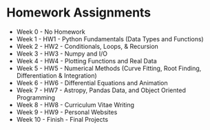 # Homework Assignments

* Week 0 - No Homework
* Week 1 - HW1 - Python Fundamentals (Data Types and Functions)
* Week 2 - HW2 - Conditionals, Loops, & Recursion
* Week 3 - HW3 - Numpy and I/O
* Week 4 - HW4 - Plotting Functions and Real Data
* Week 5 - HW5 - Numerical Methods (Curve Fitting, Root Finding, Differentiation & Integration)
* Week 6 - HW6 - Differential Equations and Animation
* Week 7 - HW7 - Astropy, Pandas Data, and Object Oriented Programming
* Week 8 - HW8 - Curriculum Vitae Writing 
* Week 9 - HW9 - Personal Websites
* Week 10 - Finish - Final Projects
